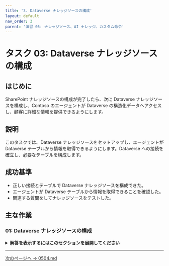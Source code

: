 ```yaml
---
title: '3. Dataverse ナレッジソースの構成'
layout: default
nav_order: 3
parent: '演習 05: ナレッジソース、AI ナレッジ、カスタム命令'
---
```


# タスク 03: Dataverse ナレッジソースの構成

## はじめに

SharePoint ナレッジソースの構成が完了したら、次に Dataverse ナレッジソースを構成し、Contoso のエージェントが Dataverse の構造化データへアクセスし、顧客に詳細な情報を提供できるようにします。

## 説明

このタスクでは、Dataverse ナレッジソースをセットアップし、エージェントが Dataverse テーブルから情報を取得できるようにします。Dataverse への接続を確立し、必要なテーブルを構成します。

## 成功基準

-   正しい接続とテーブルで Dataverse ナレッジソースを構成できた。
-   エージェントが Dataverse テーブルから情報を取得できることを確認した。
-   関連する質問をしてナレッジソースをテストした。

## 主な作業

### 01: Dataverse ナレッジソースの構成

<details markdown="block"> 
  <summary><strong>解答を表示するにはこのセクションを展開してください</strong></summary> 

Dataverse ナレッジソースを使うと、Dataverse テーブルに保存された構造化データに対して自然言語クエリを実行できます。

1. 画面左上の **Add knowledge** を選択します。

1. **Dataverse** を選択します。

	![bhinuazq.jpg](../../media/bhinuazq.jpg)

1. **Available tables** で **Account** を選択し、画面右下の **Next** を選択します。

1. **Preview data** ステップで **Next** を選択します。

	![i9f3r1jx.jpg](../../media/i9f3r1jx.jpg)

1. **Synonyms** の右側にある **Edit** を選択します。テーブルの特定属性に関する質問の理解を向上させます。

	![s5944uo8.jpg](../../media/s5944uo8.jpg)

1. **Address 1** の行を見つけ、**Add synonyms** を選択します。

	![e35vqimx.jpg](../../media/e35vqimx.jpg)

1. `Address` と入力し、**Add** を選択してから **Done** を選択します。

	![y5t3b9lk.jpg](../../media/y5t3b9lk.jpg)

1. **Description** フィールドに `Complete address of the account` と入力します。

1. 画面左下の **Back** を選択します。

    ![7v2k69do.jpg](../../media/7v2k69do.jpg)

1. **Review and finish** ステップに戻り、**Glossary** の横にある **Edit** を選択します。

1. 以下を入力します:

	| 項目 | 値 |
    |----------|----------------------|
    | **用語を入力** | `Customer` |
    | **説明を入力** | `Customer は account の同義語です` |

1. **Next** を選択します。

	![yx1xuxs8.jpg](../../media/yx1xuxs8.jpg)

	{: .note }
    > これにより、アカウントに関するユーザーの質問の理解が向上します。

1. 画面左下の **Back** を選択します。

1. **Review and finish** ステップに戻り、画面右下の **Add** を選択します。

	![324yr51u.jpg](../../media/324yr51u.jpg)

1. **Dataverse** は内部データソースのため、エンドユーザーはサインインが必要です。

	画面右上の **Settings** を選択します。

	![3f5fs0ge.jpg](../../media/3f5fs0ge.jpg)
	
1. 左側の設定メニューで **Security** を選択します。

1. **Authentication** を選択し、**Authenticate with Microsoft** を選択して **Save** をクリックします。

	![w6g6pe6k.jpg](../../media/w6g6pe6k.jpg)

    {: . important }
    > このデータソースは認証が必要です。検索は接続されたエンドユーザーのコンテキストで実行され、ユーザーが少なくとも読み取り権限を持つレコードのみが返され要約されます。

1. ダイアログで **Save** を選択します。

1. 保存が完了したら、Settings ページ右上の **X** を選択してナレッジソース一覧に戻ります。

	![u264sl1d.jpg](../../media/u264sl1d.jpg)

</details>

---

[次のページへ → 0504.md](0504.md)